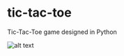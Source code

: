 # tic-tac-toe
Tic-Tac-Toe game designed in Python

![alt text](https://github.com/prerakpatelca/tic-tac-toe/blob/master/Screen%20Shot%202020-12-26%20at%209.39.35%20PM.png)
